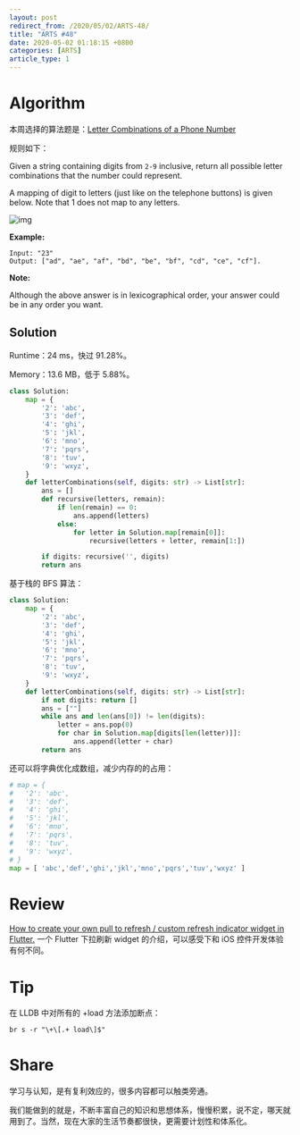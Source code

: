 ```yaml
---
layout: post
redirect_from: /2020/05/02/ARTS-48/
title: "ARTS #48"
date: 2020-05-02 01:18:15 +0800
categories: [ARTS]
article_type: 1
---
```



# Algorithm

本周选择的算法题是：[Letter Combinations of a Phone Number](https://leetcode.com/problems/letter-combinations-of-a-phone-number/)


规则如下：

Given a string containing digits from `2-9` inclusive, return all possible letter combinations that the number could represent.

A mapping of digit to letters (just like on the telephone buttons) is given below. Note that 1 does not map to any letters.

![img](https://upload.wikimedia.org/wikipedia/commons/thumb/7/73/Telephone-keypad2.svg/200px-Telephone-keypad2.svg.png)

**Example:**

```
Input: "23"
Output: ["ad", "ae", "af", "bd", "be", "bf", "cd", "ce", "cf"].
```

**Note:**

Although the above answer is in lexicographical order, your answer could be in any order you want.

## Solution

Runtime：24 ms，快过 91.28%。

Memory：13.6 MB，低于 5.88%。

```python
class Solution:
    map = {
        '2': 'abc',
        '3': 'def',
        '4': 'ghi',
        '5': 'jkl',
        '6': 'mno',
        '7': 'pqrs',
        '8': 'tuv',
        '9': 'wxyz',
    }
    def letterCombinations(self, digits: str) -> List[str]:
        ans = []
        def recursive(letters, remain):
            if len(remain) == 0:
                ans.append(letters)
            else:
                for letter in Solution.map[remain[0]]:
                    recursive(letters + letter, remain[1:])

        if digits: recursive('', digits)
        return ans
```

基于栈的 BFS 算法：

```python
class Solution:
    map = {
        '2': 'abc',
        '3': 'def',
        '4': 'ghi',
        '5': 'jkl',
        '6': 'mno',
        '7': 'pqrs',
        '8': 'tuv',
        '9': 'wxyz',
    }
    def letterCombinations(self, digits: str) -> List[str]:
        if not digits: return []
        ans = [""]
        while ans and len(ans[0]) != len(digits):
            letter = ans.pop(0)
            for char in Solution.map[digits[len(letter)]]:
                ans.append(letter + char)
        return ans
```

还可以将字典优化成数组，减少内存的的占用：

```python
# map = {
#   '2': 'abc',
#   '3': 'def',
#   '4': 'ghi',
#   '5': 'jkl',
#   '6': 'mno',
#   '7': 'pqrs',
#   '8': 'tuv',
#   '9': 'wxyz',
# }
map = [ 'abc','def','ghi','jkl','mno','pqrs','tuv','wxyz' ]
```

# Review

[How to create your own pull to refresh / custom refresh indicator widget in Flutter.](https://medium.com/flutter-community/how-to-create-your-own-pull-to-refresh-custom-refresh-indicator-widget-in-flutter-a3aa4e8bb42d)
一个 Flutter 下拉刷新 widget 的介绍，可以感受下和 iOS 控件开发体验有何不同。

# Tip

在 LLDB 中对所有的 +load 方法添加断点：

```
br s -r "\+\[.+ load\]$"
```

# Share

学习与认知，是有复利效应的，很多内容都可以触类旁通。

我们能做到的就是，不断丰富自己的知识和思想体系，慢慢积累，说不定，哪天就用到了。当然，现在大家的生活节奏都很快，更需要计划性和体系化。